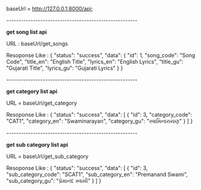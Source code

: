 baseUrl = http://127.0.0.1:8000/api;

*------------------------------------------------------*

**get song list api**

URL : baseUrl/get_songs

Resoponse Like :
{
    "status": "success",
    "data": {
        "id": 1,
        "song_code": "Song Code",
        "title_en": "English Title",
        "lyrics_en": "English Lyrics",
        "title_gu": "Gujarati Title",
        "lyrics_gu": "Gujarati Lyrics"
    }
}

*------------------------------------------------------*

**get category list api**

URL = baseUrl/get_category

Resoponse Like :
{
    "status": "success",
    "data": [
        {
            "id": 3,
            "category_code": "CAT1",
            "category_en": "Swaminarayan",
            "category_gu": "સ્વામિનારાયણ"
        }
    ]
}

*------------------------------------------------------*

**get sub category list api**

URL = baseUrl/get_sub_category

Resoponse Like :
{
    "status": "success",
    "data": [
        {
            "id": 3,
            "sub_category_code": "SCAT1",
            "sub_category_en": "Premanand Swami",
            "sub_category_gu": "પ્રેમાનંદ સ્વામી"
        }
    ]
}